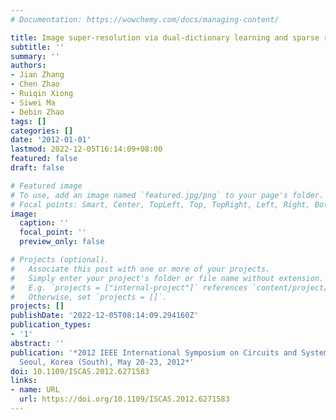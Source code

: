 ```yaml
---
# Documentation: https://wowchemy.com/docs/managing-content/

title: Image super-resolution via dual-dictionary learning and sparse representation
subtitle: ''
summary: ''
authors:
- Jian Zhang
- Chen Zhao
- Ruiqin Xiong
- Siwei Ma
- Debin Zhao
tags: []
categories: []
date: '2012-01-01'
lastmod: 2022-12-05T16:14:09+08:00
featured: false
draft: false

# Featured image
# To use, add an image named `featured.jpg/png` to your page's folder.
# Focal points: Smart, Center, TopLeft, Top, TopRight, Left, Right, BottomLeft, Bottom, BottomRight.
image:
  caption: ''
  focal_point: ''
  preview_only: false

# Projects (optional).
#   Associate this post with one or more of your projects.
#   Simply enter your project's folder or file name without extension.
#   E.g. `projects = ["internal-project"]` references `content/project/deep-learning/index.md`.
#   Otherwise, set `projects = []`.
projects: []
publishDate: '2022-12-05T08:14:09.294160Z'
publication_types:
- '1'
abstract: ''
publication: '*2012 IEEE International Symposium on Circuits and Systems, ISCAS 2012,
  Seoul, Korea (South), May 20-23, 2012*'
doi: 10.1109/ISCAS.2012.6271583
links:
- name: URL
  url: https://doi.org/10.1109/ISCAS.2012.6271583
---
```

